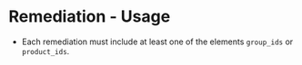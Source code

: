 # Remediation - Usage

* Each remediation must include at least one of the elements `group_ids` or `product_ids`.

